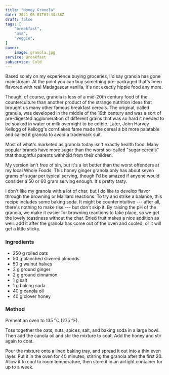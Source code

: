 ```yaml
---
title: "Honey Granola"
date: 2021-06-01T01:34:58Z
draft: false
tags: [
    "breakfast",
    "usa",
    "veggie",
]
cover:
    image: granola.jpg
service: Breakfast
subservice: Cold
---
```


Based solely on my experience buying groceries, I'd say granola has gone mainstream. At the point you can buy something pre-packaged that's been flavored with real Madagascar vanilla, it's not exactly hippie food any more.

Though, of course, granola is less of a mid-20th century food of the counterculture than another product of the strange nutrition ideas that brought us many other famous breakfast cereals. The original, called granula, was developed in the middle of the 19th century and was a sort of pre-digested agglomeration of different grains that was so hard it needed to be soaked in water or milk overnight to be edible. Later, John Harvey Kellogg of Kellogg's cornflakes fame made the cereal a bit more palatable and called it granola to avoid a trademark suit.

Most of what's marketed as granola today isn't exactly health food. Many popular brands have more sugar than the worst so-called "sugar cereals" that thoughtful parents withhold from their children.

My version isn't free of sin, but it's a lot better than the worst offenders at my local Whole Foods. This honey ginger granola only has about seven grams of sugar per typical serving, though I'd be amazed if anyone would consider a 50 or 60 gram serving enough. It's pretty tasty.

I don't like my granola with a lot of char, but I do like to develop flavor through the browning or Maillard reactions. To try and strike a balance, this recipe includes some baking soda. It might be counterintuitive --- after all, there's nothing to make rise --- but don't skip it. By raising the pH of the granola, we make it easier for browning reactions to take place, so we get the lovely toastiness without the char. Dried fruit makes a nice addition as well: add it after the granola has come out of the oven and cooled, or it will get a little sticky.

### Ingredients

* 250 g rolled oats
* 50 g blanched slivered almonds
* 50 g walnut halves
* 3 g ground ginger
* 2 g ground cinnamon
* 1 g salt
* 1 g baking soda
* 40 g canola oil
* 40 g clover honey

### Method

Preheat an oven to 135 °C (275 °F).

Toss together the oats, nuts, spices, salt, and baking soda in a large bowl. Then add the canola oil and stir the mixture to coat. Add the honey and stir again to coat.

Pour the mixture onto a lined baking tray, and spread it out into a thin even layer. Put it in the oven for 40 minutes, stirring the granola after the first 20. Allow it to cool to room temperature, then store it in an airtight container for up to a week.

